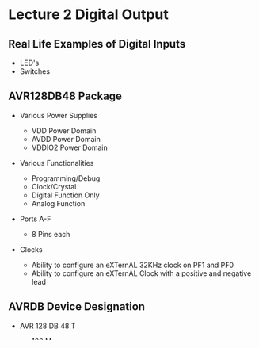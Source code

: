 # Lecture 2 Digital Output

## Real Life Examples of Digital Inputs

- LED's
- Switches

## AVR128DB48 Package

- Various Power Supplies
  - VDD Power Domain
  - AVDD Power Domain
  - VDDIO2 Power Domain

- Various Functionalities
  - Programming/Debug
  - Clock/Crystal
  - Digital Function Only
  - Analog Function

- Ports A-F
  - 8 Pins each

- Clocks
  - Ability to configure an eXTernAL 32KHz clock on PF1 and PF0
  - Ability to configure an eXTernAL Clock with a positive and negative lead

## AVRDB Device Designation

- AVR 128 DB 48 T
  - 128 Memory
  - Device Revision
  - Pin Count
  - Temperature

- DA vs DB
  - DA lacks OPAMS
  - DA lacks DAC
  - DA only has 1 vs 2 comparators
  - DB has more alternate functions

## I/O Multiplexing

- The pins are able to be Multiplexed with different functionalities.

## Architecture

- To maximize performance and parallelism, the AVR CPU uses a Harvard
  architecture with separate buses for program and data. Instructions in the program
  memory are executed with a single-level pipeline. While one instruction is being
  executed, the next instruction is pre-fetched from the program memory. This enables
  instructions to be executed on every clock cycle.

- 32 Registers

## Memory Map

## Register & Port

- A Register is a collection of flip-flops
- These can be simultaneously loaded in parallel or read
- Interface between users and subsystems
- Viewed as a software configurable switch

| bit7 | bit6 | bit5 | bit4 | bit3 | bit2 | bit1 | bit0 |
| --- |  ----- | ---- | --- | ---   | --- | ---  | -----|

- Each pin must be `initialized` with the three primary registers associated with it.

    These registers must be used to enable and the use of these ports.

  - **DIR**
  - **OUT**
  - **IN**

### Initialization

  After Reset, all outputs are tri-stated, and digital input buffers enabled even if there is no clock running.
  The following steps are all optional when initializing PORT operation:

- Enable or disable the output driver for pin Pxn by respectively writing ‘1’ to bit n in the PORTx.DIRSET or
  PORTx.DIRCLR register
- Set the output driver for pin Pxn to high or low level respectively by writing ‘1’ to bit n in the PORTx.OUTSET or
  PORTx.OUTCLR register
- Read the input of pin Pxn by reading bit n in the PORTx.IN register
- Configure the individual pin configurations and interrupt control for pin Pxn in PORTx.PINnCTRL

## Predefined Registers

- How do you write to the PORTB OUT register?

```c
#include <avr/ioavr128db48.h>
PORTB_OUT = 0b00000000
```

- The registers can be thought of as regular variables
- AVR library has predefined keywords for each `bit position` of each port register.
  - The 5th position of PIN5 is `PIN5_bp`

  ```c
  #define PIN5_bp 5
  ```

## Hardware Registers

What about the other PORT registers?

- DIRSET, DIRCLR, DIRTGL
- OUTSET, OUTCLR, OUTTGL

### VPORT

- These are single cycle registers

## Structure of AVR C Code

```c
[preamble & includes]
[possibly some function definitions]

int main(void) {
  [chip initalizations]
  while (1) {
    [do this stuff forever]
    // never returns
  }
}
```

## AVR Software Development

1. Write Source
2. Pre-process Code
3. Compile Code
4. Assemble Code
5. Link Code
6. Programming
7. Target Flash

## Test Code

```c
// -------- Preamble ---------- //
#define F_CPU 4000000UL
#include <avr/io.h>
#include <util/delay.h>


int main(void) {
  /* Data Direction Register D: writing a one enables output. */
  VPORTD.DIR = 0b11111111;
  VPORT_OUT  = 0b00000000;

  while (1) {
    VPORTD.OUT = 0b1111111; // Turns on all ports
    _delay_ms(1000);
    VPORTD.OUT = 0b00000000;
    _delay_ms(1000);
  }

}
## Bit Shifting
```c
|= Set
&= Clear
```
